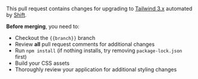 This pull request contains changes for upgrading to [Tailwind 3.x](https://tailwindcss.com/) automated by [Shift](https://laravelshift.com/shifts).

**Before merging**, you need to:

- Checkout the `{{branch}}` branch
- Review **all** pull request comments for additional changes
- Run `npm install` (if nothing installs, try removing `package-lock.json` first)
- Build your CSS assets
- Thoroughly review your application for additional styling changes
